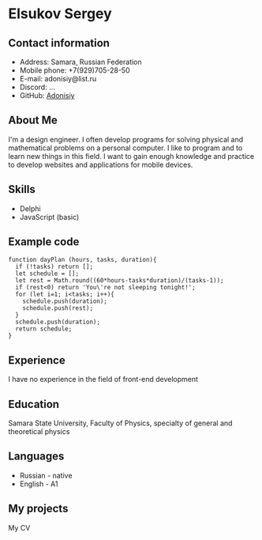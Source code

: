 # Elsukov Sergey

## Contact information
- Address: Samara, Russian Federation 
- Mobile phone: +7(929)705-28-50
- E-mail: adonisiy<span>@</span>list.ru
- Discord: ...
- GitHub: [Adonisiy](https://github.com/Adonisiy/)

## About Me
I'm a design engineer. I often develop programs for solving physical and mathematical problems on a personal computer. 
I like to program and to learn new things in this field. I want to gain enough knowledge and practice to develop websites and 
applications for mobile devices.

## Skills
- Delphi
- JavaScript (basic)

## Example code
```
function dayPlan (hours, tasks, duration){
  if (!tasks) return [];
  let schedule = [];
  let rest = Math.round((60*hours-tasks*duration)/(tasks-1));
  if (rest<0) return 'You\'re not sleeping tonight!';
  for (let i=1; i<tasks; i++){
    schedule.push(duration);
    schedule.push(rest);
  }
  schedule.push(duration);
  return schedule;
}
```

## Experience
I have no experience in the field of front-end development

## Education
Samara State University, Faculty of Physics, specialty of general and theoretical physics

## Languages
- Russian - native
- English - A1

## My projects
My CV 

